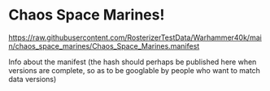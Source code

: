 # Chaos Space Marines!

https://raw.githubusercontent.com/RosterizerTestData/Warhammer40k/main/chaos_space_marines/Chaos_Space_Marines.manifest

Info about the manifest (the hash should perhaps be published here when versions are complete, so as to be googlable by people who want to match data versions)
